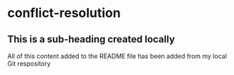 # conflict-resolution

## This is a sub-heading created locally

All of this content added to the README file has been added from my local Git respository


